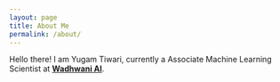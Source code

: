 ```yaml
---
layout: page
title: About Me
permalink: /about/
---
```


Hello there! I am Yugam Tiwari, currently a Associate Machine Learning Scientist at  **[Wadhwani AI](https://www.wadhwaniai.org/)**.

